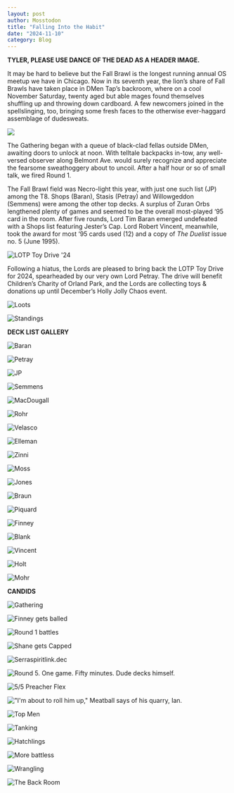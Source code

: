 ```yaml
---
layout: post
author: Mosstodon
title: "Falling Into the Habit"
date: "2024-11-10"
category: Blog
---
```


**TYLER, PLEASE USE DANCE OF THE DEAD AS A HEADER IMAGE.**

It may be hard to believe but the Fall Brawl is the longest running annual OS meetup we have in Chicago. Now in its seventh year, the lion’s share of Fall Brawls have taken place in DMen Tap’s backroom, where on a cool November Saturday, twenty aged but able mages found themselves shuffling up and throwing down cardboard. A few newcomers joined in the spellslinging, too, bringing some fresh faces to the otherwise ever-haggard assemblage of dudesweats.

![](/assets/images/fallbrawl7/FB7.png)

The Gathering began with a queue of black-clad fellas outside DMen, awaiting doors to unlock at noon. With telltale backpacks in-tow, any well-versed observer along Belmont Ave. would surely recognize and appreciate the fearsome sweathoggery about to uncoil. After a half hour or so of small talk, we fired Round 1.

The Fall Brawl field was Necro-light this year, with just one such list (JP) among the T8. Shops (Baran), Stasis (Petray) and Willowgeddon (Semmens) were among the other top decks. A surplus of Zuran Orbs lengthened plenty of games and seemed to be the overall most-played ‘95 card in the room. After five rounds, Lord Tim Baran emerged undefeated with a Shops list featuring Jester’s Cap. Lord Robert Vincent, meanwhile, took the award for most ‘95 cards used (12) and a copy of *The Duelist* issue no. 5 (June 1995).

![LOTP Toy Drive '24](/assets/images/fallbrawl7/lotptoydrive.jpg)

Following a hiatus, the Lords are pleased to bring back the LOTP Toy Drive for 2024, spearheaded by our very own Lord Petray. The drive will benefit Children’s Charity of Orland Park, and the Lords are collecting toys & donations up until December’s Holly Jolly Chaos event.

![Loots](/assets/images/fallbrawl7/loots.jpg)

![Standings](/assets/images/fallbrawl7/standings.jpg)

**DECK LIST GALLERY**

![Baran](/assets/images/fallbrawl7/decklists/1baran.JPG)

![Petray](/assets/images/fallbrawl7/decklists/2petray.jpg)

![JP](/assets/images/fallbrawl7/decklists/3jp.jpg)

![Semmens](/assets/images/fallbrawl7/decklists/4semmens.jpg)

![MacDougall](/assets/images/fallbrawl7/decklists/5macdougall.jpg)

![Rohr](/assets/images/fallbrawl7/decklists/6rohr.jpg)

![Velasco](/assets/images/fallbrawl7/decklists/7velasco.jpg)

![Elleman](/assets/images/fallbrawl7/decklists/8elleman.jpg)

![Zinni](/assets/images/fallbrawl7/decklists/9zinni.png)

![Moss](/assets/images/fallbrawl7/decklists/10moss.jpg)

![Jones](/assets/images/fallbrawl7/decklists/11jones.jpg)

![Braun](/assets/images/fallbrawl7/decklists/12braun.jpg)

![Piquard](/assets/images/fallbrawl7/decklists/13piquard.jpg)

![Finney](/assets/images/fallbrawl7/decklists/14finney.jpg)

![Blank](/assets/images/fallbrawl7/decklists/15blank.jpg)

![Vincent](/assets/images/fallbrawl7/decklists/16vincent.jpg)

![Holt](/assets/images/fallbrawl7/decklists/17holt.JPG)

![Mohr](/assets/images/fallbrawl7/decklists/20mohr.jpg)

**CANDIDS**

![Gathering](/assets/images/fallbrawl7/gathering.jpg)

![Finney gets balled](/assets/images/fallbrawl7/finneyballed.jpg)

![Round 1 battles](/assets/images/fallbrawl7/battles2.jpg)

![Shane gets Capped](/assets/images/fallbrawl7/capped.jpg)

![Serraspiritlink.dec](/assets/images/fallbrawl7/macdougallvspiquardo.jpg)

![Round 5. One game. Fifty minutes. Dude decks himself.](/assets/images/fallbrawl7/walkerballed.jpg)

![5/5 Preacher Flex](/assets/images/fallbrawl7/preacherflex.jpg)

!["I'm about to roll him up," Meatball says of his quarry, Ian.](/assets/images/fallbrawl7/petrayvsblank.jpg)

![Top Men](/assets/images/fallbrawl7/baranvssemmens.jpg)

![Tanking](/assets/images/fallbrawl7/mosstank.jpg)

![Hatchlings](/assets/images/fallbrawl7/piquardovsfinney.jpg)

![More battless](/assets/images/fallbrawl7/battles1.jpg)

![Wrangling](/assets/images/fallbrawl7/rounds.jpg)

![The Back Room](/assets/images/fallbrawl7/backroom.jpg)
